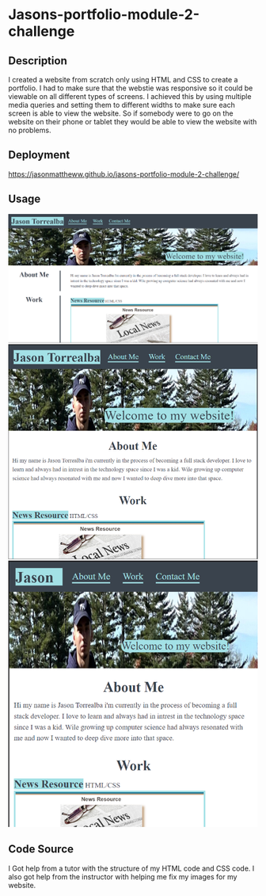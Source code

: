 # Jasons-portfolio-module-2-challenge

## Description

I created a website from scratch only using HTML and CSS to create a portfolio. I had to make sure that the webstie was responsive so it could be viewable on all different types of screens. I achieved this by using multiple media queries and setting them to different widths to make sure each screen is able to view the website. So if somebody were to go on the website on their phone or tablet they would be able to view the website with no problems.

## Deployment

https://jasonmattheww.github.io/jasons-portfolio-module-2-challenge/

## Usage

![Getting Started](./images/large-screen.png)
![Getting Started](./images/tablet-screen.png)
![Getting Started](./images/mobile-screen.png)

## Code Source

I Got help from a tutor with the structure of my HTML code and CSS code. I also got help from the instructor with helping me fix my images for my website.
